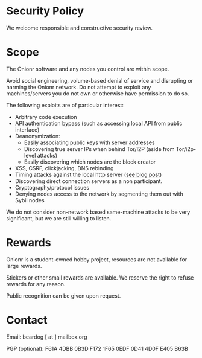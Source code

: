 # Security Policy

We welcome responsible and constructive security review.

# Scope

The Onionr software and any nodes you control are within scope.

Avoid social engineering, volume-based denial of service and disrupting or harming the Onionr network. Do not attempt to exploit any machines/servers you do not own or otherwise have permission to do so.

The following exploits are of particular interest:

* Arbitrary code execution
* API authentication bypass (such as accessing local API from public interface)
* Deanonymization:
  * Easily associating public keys with server addresses
  * Discovering true server IPs when behind Tor/I2P (aside from Tor/i2p-level attacks)
  * Easily discovering which nodes are the block creator
* XSS, CSRF, clickjacking, DNS rebinding
* Timing attacks against the local http server ([see blog post](https://www.chaoswebs.net/blog/timebleed-breaking-privacy-with-a-simple-timing-attack.html))
* Discovering direct connection servers as a non participant.
* Cryptography/protocol issues
* Denying nodes access to the network by segmenting them out with Sybil nodes

We do not consider non-network based same-machine attacks to be very significant, but we are still willing to listen.

# Rewards

Onionr is a student-owned hobby project, resources are not available for large rewards.

Stickers or other small rewards are available. We reserve the right to refuse rewards for any reason.

Public recognition can be given upon request.

# Contact

Email: beardog [ at ] mailbox.org

PGP (optional): F61A 4DBB 0B3D F172 1F65  0EDF 0D41 4D0F E405 B63B
